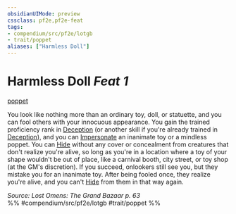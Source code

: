 ```yaml
---
obsidianUIMode: preview
cssclass: pf2e,pf2e-feat
tags:
- compendium/src/pf2e/lotgb
- trait/poppet
aliases: ["Harmless Doll"]
---
```

# Harmless Doll  *Feat 1*  
[poppet](poppet-lotgb.md "Poppet Ancestry & Heritage Trait")  


You look like nothing more than an ordinary toy, doll, or statuette, and you can fool others with your innocuous appearance. You gain the trained proficiency rank in [Deception](skills.md#Deception) (or another skill if you're already trained in [Deception](skills.md#Deception)), and you can [Impersonate](impersonate.md) an inanimate toy or a mindless poppet. You can [Hide](Reference/Rules/Actions/hide.md) without any cover or concealment from creatures that don't realize you're alive, so long as you're in a location where a toy of your shape wouldn't be out of place, like a carnival booth, city street, or toy shop (at the GM's discretion). If you succeed, onlookers still see you, but they mistake you for an inanimate toy. After being fooled once, they realize you're alive, and you can't [Hide](Reference/Rules/Actions/hide.md) from them in that way again.

*Source: Lost Omens: The Grand Bazaar p. 63*  
%% #compendium/src/pf2e/lotgb #trait/poppet %%